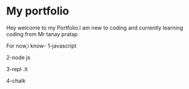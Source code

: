 # My portfolio


Hey welcome to my Portfolio.I am  new to coding and currently learning coding from Mr tanay pratap


For now,i know-
1-javascript

2-node js

3-repl .it

4-chalk